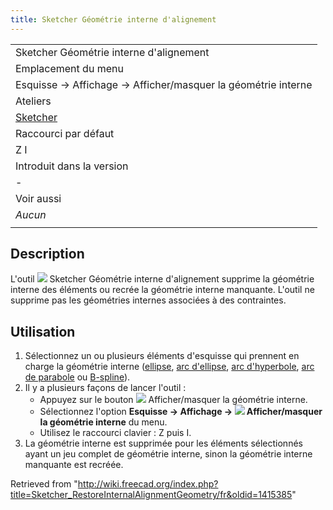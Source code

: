 ```yaml
---
title: Sketcher Géométrie interne d'alignement
---
```

|  |
| --- |
| Sketcher Géométrie interne d'alignement |
| Emplacement du menu |
| Esquisse → Affichage → Afficher/masquer la géométrie interne |
| Ateliers |
| [Sketcher](/Sketcher_Workbench/fr "Sketcher Workbench/fr") |
| Raccourci par défaut |
| Z I |
| Introduit dans la version |
| - |
| Voir aussi |
| *Aucun* |
|  |

## Description

L'outil ![](/images/Sketcher_RestoreInternalAlignmentGeometry.svg) Sketcher Géométrie interne d'alignement supprime la géométrie interne des éléments ou recrée la géométrie interne manquante. L'outil ne supprime pas les géométries internes associées à des contraintes.

## Utilisation

1. Sélectionnez un ou plusieurs éléments d'esquisse qui prennent en charge la géométrie interne ([ellipse](/Sketcher_CreateEllipseByCenter/fr "Sketcher CreateEllipseByCenter/fr"), [arc d'ellipse](/Sketcher_CreateArcOfEllipse/fr "Sketcher CreateArcOfEllipse/fr"), [arc d'hyperbole](/Sketcher_CreateArcOfHyperbola/fr "Sketcher CreateArcOfHyperbola/fr"), [arc de parabole](/Sketcher_CreateArcOfParabola/fr "Sketcher CreateArcOfParabola/fr") ou [B-spline](/Sketcher_CreateBSpline/fr "Sketcher CreateBSpline/fr")).
2. Il y a plusieurs façons de lancer l'outil :
   * Appuyez sur le bouton ![](/images/Sketcher_RestoreInternalAlignmentGeometry.svg) Afficher/masquer la géométrie interne.
   * Sélectionnez l'option **Esquisse → Affichage → ![](/images/Sketcher_RestoreInternalAlignmentGeometry.svg) Afficher/masquer la géométrie interne** du menu.
   * Utilisez le raccourci clavier : Z puis I.
3. La géométrie interne est supprimée pour les éléments sélectionnés ayant un jeu complet de géométrie interne, sinon la géométrie interne manquante est recréée.

Retrieved from "<http://wiki.freecad.org/index.php?title=Sketcher_RestoreInternalAlignmentGeometry/fr&oldid=1415385>"